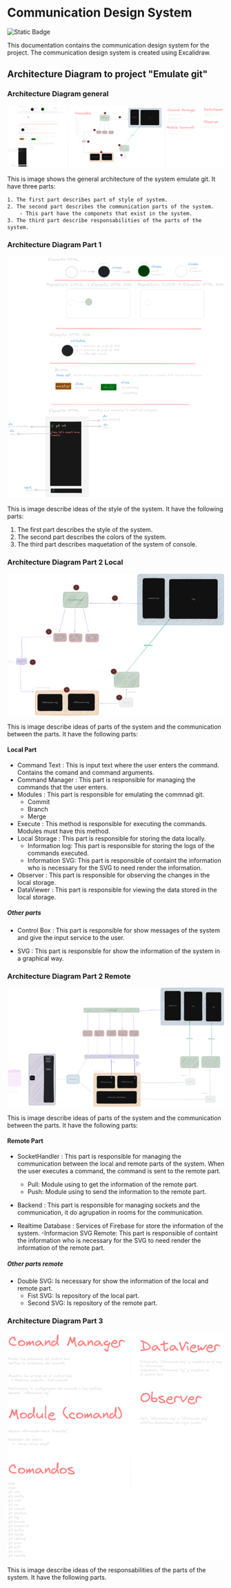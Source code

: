 # Communication Design System

![Static Badge](https://img.shields.io/badge/Excalidraw-black?style=flat-square&logo=excalidraw)

This documentation contains the communication design system for the project. The communication design system is created using Excalidraw.

## Architecture Diagram to project "Emulate git"

### Architecture Diagram general

![Architecture Diagram](../assets/MokapsVisualizingGit.png)

This is image shows the general architecture of the system emulate git. It have three parts:

    1. The first part describes part of style of system.
    2. The second part describes the communication parts of the system.
        - This part have the componets that exist in the system.
    3. The third part describe responsabilities of the parts of the system.

### Architecture Diagram Part 1

![Architecture Diagram Part 1](../assets/MokapsVisualizingGitPart1.png)

This is image describe ideas of the style of the system. It have the following parts:

1. The first part describes the style of the system.
2. The second part describes the colors of the system.
3. The third part describes  maquetation of the system of console.

### Architecture Diagram Part 2 Local

![Architecture Diagram Part 2](../assets/MokapsVisualizingGitPart2Local.png)

This is image describe ideas of parts of the system and the communication between the parts. It have the following parts:

#### Local Part

- Command Text : This is input text where the user enters the command. Contains the comand and command arguments.
- Command Manager : This part is responsible for managing the commands that the user enters.
- Modules : This part is responsible for emulating the commnad git.
  - Commit
  - Branch
  - Merge
- Execute :  This method is responsible for executing the commands. Modules must have this method.
- Local Storage : This part is responsible for storing the data locally.
  - Information log: This part is responsible for storing the logs of the commands executed.
  - Information SVG: This part is responsible of containt the information who is necessary for the SVG to need render the information.
- Observer : This part is responsible for observing the changes in the local storage.
- DataViewer : This part is responsible for viewing the data stored in the local storage.

##### Other parts

- Control Box : This part is responsible for show messages of the system and give the input service to the user.

- SVG : This part is responsible for show the information of the system in a graphical way.

### Architecture Diagram Part 2 Remote

![Architecture Diagram Part 2](../assets/MokapsVisualizingGitPart2Remote.png)

This is image describe ideas of parts of the system and the communication between the parts. It have the following parts:

#### Remote Part

- SocketHandler : This part is responsible for managing the communication between the local and remote parts of the system. When the user executes a command, the command is sent to the remote part.
  - Pull: Module using to get the information of the remote part.
  - Push: Module using to send the information to the remote part.

- Backend : This part is responsible for managing sockets and the communication, it do agrupation in rooms for the communication.

- Realtime Database :  Services of Firebase for store the information of the system.
-Informacion SVG Remote: This part is responsible of containt the information who is necessary for the SVG to need render the information of the remote part.

##### Other parts remote

- Double SVG: Is necessary for show the information of the local and remote part.
  - Fist SVG:  Is repository of the local part.
  - Second SVG: Is repository of the remote part.

### Architecture Diagram Part 3

![Architecture Diagram Part 3](../assets/MokapsVisualizingGitPart3.png)

This is image describe ideas of the responsabilities of the parts of the system. It have the following parts.
